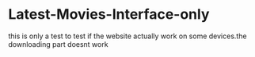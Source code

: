 # Latest-Movies-Interface-only
this is only a test to test if the website actually work on some devices.the downloading part doesnt work

